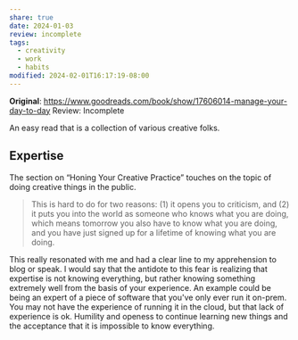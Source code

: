 ```yaml
---
share: true
date: 2024-01-03
review: incomplete
tags:
  - creativity
  - work
  - habits
modified: 2024-02-01T16:17:19-08:00
---
```

**Original**: https://www.goodreads.com/book/show/17606014-manage-your-day-to-day
Review: Incomplete

An easy read that is a collection of various creative folks.
## Expertise
The section on “Honing Your Creative Practice” touches on the topic of doing creative things in the public.

> This is hard to do for two reasons: (1) it opens you to criticism, and (2) it puts you into the world as someone who knows what you are doing, which means tomorrow you also have to know what you are doing, and you have just signed up for a lifetime of knowing what you are doing.

This really resonated with me and had a clear line to my apprehension to blog or speak. I would say that the antidote to this fear is realizing that expertise is not knowing everything, but rather knowing something extremely well from the basis of your experience. An example could be being an expert of a piece of software that you've only ever run it on-prem. You may not have the experience of running it in the cloud, but that lack of experience is ok. Humility and openess to continue learning new things and the acceptance that it is impossible to know everything.
